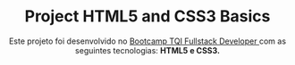<h1 align="center"> Project HTML5 and CSS3 Basics </h1>

<p align="center"> Este projeto foi desenvolvido no <a href="https://www.dio.me/bootcamp/tqi-fullstack-developer" target: _blank> Bootcamp TQI Fullstack Developer </a> com as seguintes tecnologias: <strong> HTML5 e CSS3.</strong></center>

